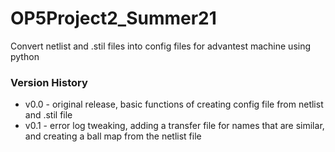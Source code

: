 # OP5Project2_Summer21
Convert netlist and .stil files into config files for advantest machine using python

### Version History 
 - v0.0 - original release, basic functions of creating config file from netlist and 
    .stil file  
 - v0.1 - error log tweaking, adding a transfer file for names that are similar, and
    creating a ball map from the netlist file